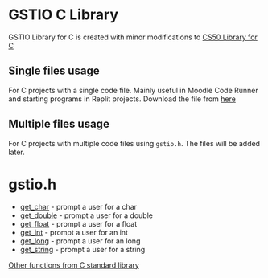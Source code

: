 # GSTIO C Library
GSTIO Library for C is created with minor modifications to [CS50 Library for C](https://github.com/cs50/libcs50)  

## Single files usage
For C projects with a single code file. Mainly useful in Moodle Code Runner and starting programs in Replit projects.
Download the file from [here](single-file/gstio.h)

## Multiple files usage
For C projects with multiple code files using `gstio.h`. 
The files will be added later.

# gstio.h
*  [get_char](https://manual.cs50.io/3/get_char)  - prompt a user for a char
*  [get_double](https://manual.cs50.io/3/get_double)  - prompt a user for a double
*  [get_float](https://manual.cs50.io/3/get_float)  - prompt a user for a float
*  [get_int](https://manual.cs50.io/3/get_int)  - prompt a user for an int
*  [get_long](https://manual.cs50.io/3/get_long)  - prompt a user for an long
*  [get_string](https://manual.cs50.io/3/get_string)  - prompt a user for a string


[Other functions from C standard library](https://manual.cs50.io)
